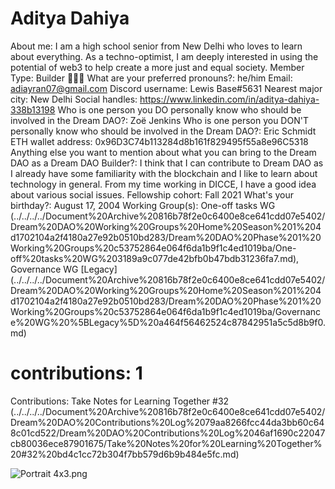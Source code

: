 # Aditya Dahiya

About me: I am a high school senior from New Delhi who loves to learn about everything. As a techno-optimist, I am deeply interested in using the potential of web3 to help create a more just and equal society. 
Member Type: Builder 👷🏾‍♀️
What are your preferred pronouns?: he/him
Email: adiayran07@gmail.com
Discord username: Lewis Base#5631
Nearest major city: New Delhi
Social handles: https://www.linkedin.com/in/aditya-dahiya-338b13198
Who is one person you DO personally know who should be involved in the Dream DAO?: Zoë Jenkins
Who is one person you DON'T personally know who should be involved in the Dream DAO?: Eric Schmidt
ETH wallet address: 0x96D3C74b113284d8b161f829495f55a8e96C5318
Anything else you want to mention about what you can bring to the Dream DAO as a Dream DAO Builder?: I think that I can contribute to Dream DAO as I already have some familiarity with the blockchain and I like to learn about technology in general. From my time working in DICCE, I have a good idea about various social issues. 
Fellowship cohort: Fall 2021
What's your birthday?: August 17, 2004
Working Group(s): One-off tasks WG (../../../../Document%20Archive%20816b78f2e0c6400e8ce641cdd07e5402/Dream%20DAO%20Working%20Groups%20Home%20Season%201%204d1702104a2f4180a27e92b0510bd283/Dream%20DAO%20Phase%201%20Working%20Groups%20c53752864e064f6da1b9f1c4ed1019ba/One-off%20tasks%20WG%203189a9c077de42bfb0b47bdb31236fa7.md), Governance WG [Legacy] (../../../../Document%20Archive%20816b78f2e0c6400e8ce641cdd07e5402/Dream%20DAO%20Working%20Groups%20Home%20Season%201%204d1702104a2f4180a27e92b0510bd283/Dream%20DAO%20Phase%201%20Working%20Groups%20c53752864e064f6da1b9f1c4ed1019ba/Governance%20WG%20%5BLegacy%5D%20a464f56462524c87842951a5c5d8b9f0.md)
# contributions: 1
Contributions: Take Notes for Learning Together #32 (../../../../Document%20Archive%20816b78f2e0c6400e8ce641cdd07e5402/Dream%20DAO%20Contributions%20Log%2079aa8266fcc44da3bb60c648c01cd522/Dream%20DAO%20Contributions%20Log%2046af1690c22047cb80036ece87901675/Take%20Notes%20for%20Learning%20Together%20#32%20bd4c1cc72b304f7bb579d6b9b484e5fc.md)

![Portrait 4x3.png](../../Dream%20DAO%20Voting%20Member%20List%201790792012994a419257db8f8a7807ff/%5BS2%5D%20Dream%20DAO%20Founding%20Voting%20Member%20List%202c05a57dde504a87a8ced236cce0b149/Aditya%20Dahiya%206e467b5331584072b7515b7af8f8211c/Portrait_4x3.png)